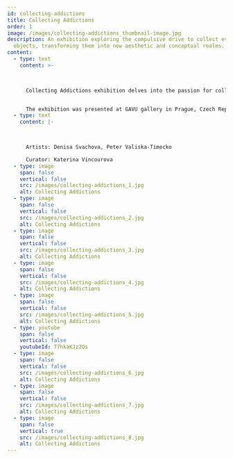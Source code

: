 ```yaml
---
id: collecting-addictions
title: Collecting Addictions
order: 1
image: /images/collecting-addictions_thumbnail-image.jpg
description: An exhibition exploring the compulsive drive to collect everyday
  objects, transforming them into new aesthetic and conceptual realms.
content:
  - type: text
    content: >-
      


      Collecting Addictions exhibition delves into the passion for collecting and the irresistible need to accumulate and archive common, often unnecessary items. Denisa Svachova uses ready-made techniques to elevate found objects into artifacts of artistic value, recycling and recontextualizing mundane items. Her focus lies on artifacts from the pharmaceutical and tobacco industries, highlighting the massive profits these sectors generate within global consumer chains. Svachova’s work contrasts with Peter Valiska-Timečko’s conceptually driven critique of the pharmaceutical industry, where he exposes aggressive marketing tactics and the corruption of scientific integrity. Together, they offer distinct yet complementary artistic languages, unified by the theme of “collecting as a dependency”.


      The exhibition was presented at GAVU gallery in Prague, Czech Republic in 2013.
  - type: text
    content: |-
      


      Artists: Denisa Svachova, Peter Valiska-Timecko

      Curator: Katerina Vincourova
  - type: image
    span: false
    vertical: false
    src: /images/collecting-addictions_1.jpg
    alt: Collecting Addictions
  - type: image
    span: false
    vertical: false
    src: /images/collecting-addictions_2.jpg
    alt: Collecting Addictions
  - type: image
    span: false
    vertical: false
    src: /images/collecting-addictions_3.jpg
    alt: Collecting Addictions
  - type: image
    span: false
    vertical: false
    src: /images/collecting-addictions_4.jpg
    alt: Collecting Addictions
  - type: image
    span: false
    vertical: false
    src: /images/collecting-addictions_5.jpg
    alt: Collecting Addictions
  - type: youtube
    span: false
    vertical: false
    youtubeId: T7hkaKJz2Qs
  - type: image
    span: false
    vertical: false
    src: /images/collecting-addictions_6.jpg
    alt: Collecting Addictions
  - type: image
    span: false
    vertical: false
    src: /images/collecting-addictions_7.jpg
    alt: Collecting Addictions
  - type: image
    span: false
    vertical: true
    src: /images/collecting-addictions_8.jpg
    alt: Collecting Addictions
---
```

